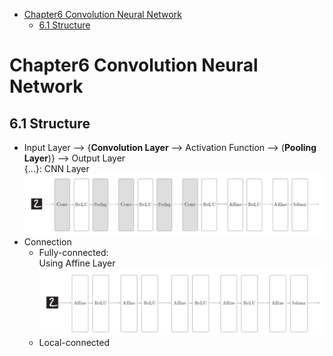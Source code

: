 

<!--
 * @Author       : Jingsheng Lyu
 * @Date         : 2020-07-07 07:35:08
 * @LastEditors  : Jingsheng Lyu
 * @LastEditTime : 2020-07-07 07:43:58
 * @FilePath     : /Deep_Learning/Chapter6/CH6_1/README.md
 * @Github       : https://github.com/jingshenglyu
 * @Web          : https://jingshenglyu.github.io/
 * @E-Mail       : jingshenglyu@gmail.com
<!-- TOC -->

- [Chapter6 Convolution Neural Network](#chapter6-convolution-neural-network)
    - [6.1 Structure](#61-structure)

<!-- /TOC -->

# Chapter6 Convolution Neural Network

## 6.1 Structure
* Input Layer --> {**Convolution Layer** --> Activation Function --> (**Pooling Layer**)} --> Output Layer  
    {...}: CNN Layer
    ![CNN](/Images/CH6_1_2_CNN.png)
* Connection
    * Fully-connected:  
    Using Affine Layer
    ![Full](/Images/CH6_1_1_Full.png)
    * Local-connected



